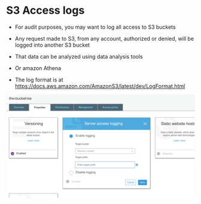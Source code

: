 # S3 Access logs

- For audit purposes, you may want to log all access to S3 buckets
- Any request made to S3, from any account, authorized or denied, will be logged into another S3 bucket
- That data can be analyzed using data analysis tools
- Or amazon Athena

- The log format is at https://docs.aws.amazon.com/AmazonS3/latest/dev/LogFormat.html

![](images/2019-12-30-13-12-40.png)